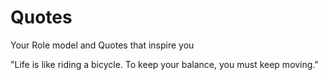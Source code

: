 # Quotes
Your Role model and Quotes that inspire you

"Life is like riding a bicycle. To keep your balance, you must keep moving."
